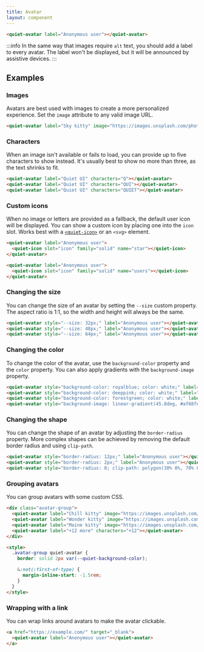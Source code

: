 ```yaml
---
title: Avatar
layout: component
---
```


```html {.example}
<quiet-avatar label="Anonymous user"></quiet-avatar>
```

:::info
In the same way that images require `alt` text, you should add a label to every avatar. The label won't be displayed, but it will be announced by assistive devices.
:::

## Examples

### Images

Avatars are best used with images to create a more personalized experience. Set the `image` attribute to any valid image URL.

```html {.example}
<quiet-avatar label="Sky kitty" image="https://images.unsplash.com/photo-1574158622682-e40e69881006?q=80&w=256&auto=format&fit=crop&ixlib=rb-4.0.3&ixid=M3wxMjA3fDB8MHxwaG90by1wYWdlfHx8fGVufDB8fHx8fA%3D%3D"></quiet-avatar>
```

### Characters

When an image isn't available or fails to load, you can provide up to five characters to show instead. It's usually best to show no more than three, as the text shrinks to fit.

```html {.example}
<quiet-avatar label="Quiet UI" characters="Q"></quiet-avatar>
<quiet-avatar label="Quiet UI" characters="QUI"></quiet-avatar>
<quiet-avatar label="Quiet UI" characters="QUIET"></quiet-avatar>
```

### Custom icons

When no image or letters are provided as a fallback, the default user icon will be displayed. You can show a custom icon by placing one into the `icon` slot. Works best with a [`<quiet-icon>`](/docs/components/icon) or an `<svg>` element.

```html {.example}
<quiet-avatar label="Anonymous user">
  <quiet-icon slot="icon" family="solid" name="star"></quiet-icon>
</quiet-avatar>

<quiet-avatar label="Anonymous user">
  <quiet-icon slot="icon" family="solid" name="users"></quiet-icon>
</quiet-avatar>
```

### Changing the size

You can change the size of an avatar by setting the `--size` custom property. The aspect ratio is 1:1, so the width and height will always be the same.

```html {.example}
<quiet-avatar style="--size: 32px;" label="Anonymous user"></quiet-avatar>
<quiet-avatar style="--size: 48px;" label="Anonymous user"></quiet-avatar>
<quiet-avatar style="--size: 64px;" label="Anonymous user"></quiet-avatar>
```

### Changing the color

To change the color of the avatar, use the `background-color` property and the `color` property. You can also apply gradients with the `background-image` property.

```html {.example}
<quiet-avatar style="background-color: royalblue; color: white;" label="Anonymous user"></quiet-avatar>
<quiet-avatar style="background-color: deeppink; color: white;" label="Anonymous user"></quiet-avatar>
<quiet-avatar style="background-color: forestgreen; color: white;" label="Anonymous user"></quiet-avatar>
<quiet-avatar style="background-image: linear-gradient(45.8deg, #af68fe 9.3%, #65dfff 75.1%); color: black;" label="Anonymous user"></quiet-avatar>
```

### Changing the shape

You can change the shape of an avatar by adjusting the `border-radius` property. More complex shapes can be achieved by removing the default border radius and using `clip-path`.

```html {.example}
<quiet-avatar style="border-radius: 12px;" label="Anonymous user"></quiet-avatar>
<quiet-avatar style="border-radius: 2px;" label="Anonymous user"></quiet-avatar>
<quiet-avatar style="border-radius: 0; clip-path: polygon(30% 0%, 70% 0%, 100% 30%, 100% 70%, 70% 100%, 30% 100%, 0% 70%, 0% 30%);" label="Anonymous user"></quiet-avatar>
```

### Grouping avatars

You can group avatars with some custom CSS.

```html {.example}
<div class="avatar-group">
  <quiet-avatar label="Chill kitty" image="https://images.unsplash.com/photo-1514888286974-6c03e2ca1dba?q=80&w=256&auto=format&fit=crop&ixlib=rb-4.0.3&ixid=M3wxMjA3fDB8MHxwaG90by1wYWdlfHx8fGVufDB8fHx8fA%3D%3D"></quiet-avatar>
  <quiet-avatar label="Wonder kitty" image="https://images.unsplash.com/photo-1529778873920-4da4926a72c2?q=80&w=256&auto=format&fit=crop&ixlib=rb-4.0.3&ixid=M3wxMjA3fDB8MHxwaG90by1wYWdlfHx8fGVufDB8fHx8fA%3D%3D"></quiet-avatar>
  <quiet-avatar label="Maine kitty" image="https://images.unsplash.com/photo-1569591159212-b02ea8a9f239?q=80&w=256&auto=format&fit=crop&ixlib=rb-4.0.3&ixid=M3wxMjA3fDB8MHxwaG90by1wYWdlfHx8fGVufDB8fHx8fA%3D%3D"></quiet-avatar>
  <quiet-avatar label="+12 more" characters="+12"></quiet-avatar>
</div>

<style>
  .avatar-group quiet-avatar {
    border: solid 2px var(--quiet-background-color);

    &:not(:first-of-type) {
      margin-inline-start: -1.5rem;
    }
  }
</style>
```

### Wrapping with a link

You can wrap links around avatars to make the avatar clickable.

```html {.example}
<a href="https://example.com/" target="_blank">
  <quiet-avatar label="Anonymous user"></quiet-avatar>
</a>
```